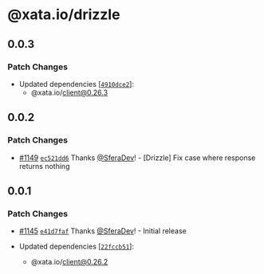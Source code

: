# @xata.io/drizzle

## 0.0.3

### Patch Changes

- Updated dependencies [[`4910dce2`](https://github.com/xataio/client-ts/commit/4910dce29d3cc17d13aadf32e4eb476ffb571fad)]:
  - @xata.io/client@0.26.3

## 0.0.2

### Patch Changes

- [#1149](https://github.com/xataio/client-ts/pull/1149) [`ec521dd6`](https://github.com/xataio/client-ts/commit/ec521dd603dee8b875df6d8bd491ceedac29962c) Thanks [@SferaDev](https://github.com/SferaDev)! - [Drizzle] Fix case where response returns nothing

## 0.0.1

### Patch Changes

- [#1145](https://github.com/xataio/client-ts/pull/1145) [`e41d7faf`](https://github.com/xataio/client-ts/commit/e41d7faf40747fd31a08cdcd767d9596f88e4a20) Thanks [@SferaDev](https://github.com/SferaDev)! - Initial release

- Updated dependencies [[`22fccb51`](https://github.com/xataio/client-ts/commit/22fccb51709749c319897702c15749b74ce4b820)]:
  - @xata.io/client@0.26.2
